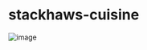 # stackhaws-cuisine

![image](https://user-images.githubusercontent.com/59414164/134530070-1af574c0-957b-4185-a535-a555713c0459.png)

